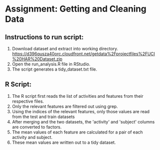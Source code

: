 # Assignment: Getting and Cleaning Data

## Instructions to run script:
1. Download dataset and extract into working directory.
https://d396qusza40orc.cloudfront.net/getdata%2Fprojectfiles%2FUCI%20HAR%20Dataset.zip
2. Open the run_analysis.R file in RStudio.
3. The script generates a tidy_dataset.txt file.

## R Script:
1. The R script first reads the list of activities and features from
   their respective files.
2. Only the relevant features are filtered out using grep.
3. Using the indices of the relevant features, only those values are
   read from the test and train datasets
4. After merging and the two datasets, the 'activity' and 'subject'
   columns are converted to factors.
5. The mean values of each feature are calculated for a pair of 
   each activity and subject.
6. These mean values are written out to a tidy dataset.
